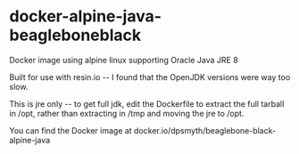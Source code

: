 # docker-alpine-java-beagleboneblack
Docker image using alpine linux supporting Oracle Java JRE 8

Built for use with resin.io -- I found that the OpenJDK versions were way too slow.

This is jre only -- to get full jdk, edit the Dockerfile to extract the full tarball in /opt, rather than extracting in /tmp and moving the jre to /opt.

You can find the Docker image at docker.io/dpsmyth/beaglebone-black-alpine-java
